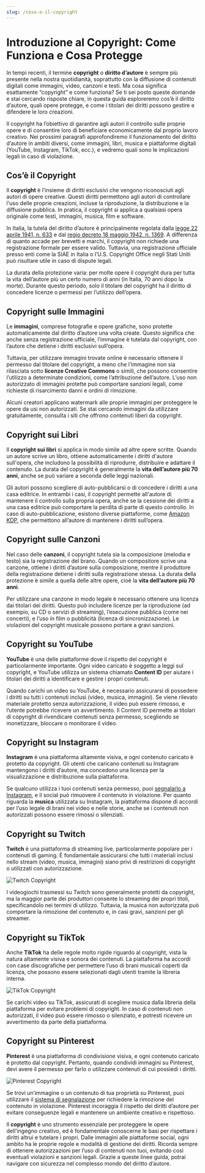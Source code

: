 ```yaml
---
slug: /cosa-e-il-copyright
---
```



# Introduzione al Copyright: Come Funziona e Cosa Protegge

In tempi recenti, il termine **copyright** o **diritto d’autore** è sempre più presente nella nostra quotidianità, soprattutto con la diffusione di contenuti digitali come immagini, video, canzoni e testi. Ma cosa significa esattamente “copyright” e come funziona? Se ti sei posto queste domande e stai cercando risposte chiare, in questa guida esploreremo cos’è il diritto d’autore, quali opere protegge, e come i titolari dei diritti possono gestire e difendere le loro creazioni.

Il copyright ha l’obiettivo di garantire agli autori il controllo sulle proprie opere e di consentire loro di beneficiare economicamente dal proprio lavoro creativo. Nei prossimi paragrafi approfondiremo il funzionamento del diritto d’autore in ambiti diversi, come immagini, libri, musica e piattaforme digitali (YouTube, Instagram, TikTok, ecc.), e vedremo quali sono le implicazioni legali in caso di violazione.


## Cos’è il Copyright

Il **copyright** è l’insieme di diritti esclusivi che vengono riconosciuti agli autori di opere creative. Questi diritti permettono agli autori di controllare l'uso delle proprie creazioni, incluse la riproduzione, la distribuzione e la diffusione pubblica. In pratica, il copyright si applica a qualsiasi opera originale come testi, immagini, musica, film e software.

In Italia, la tutela del diritto d’autore è principalmente regolata dalla [legge 22 aprile 1941, n. 633](https://www.normattiva.it/uri-res/N2Ls?urn:nir:stato:legge:1941-04-22;633) e dal [regio decreto 18 maggio 1942, n. 1369](https://www.normattiva.it/uri-res/N2Ls?urn:nir:stato:regio.decreto:1942-05-18;1369!vig). A differenza di quanto accade per brevetti e marchi, il copyright non richiede una registrazione formale per essere valido. Tuttavia, una registrazione ufficiale presso enti come la SIAE in Italia o l’U.S. Copyright Office negli Stati Uniti può risultare utile in caso di dispute legali.

La durata della protezione varia: per molte opere il copyright dura per tutta la vita dell’autore più un certo numero di anni (in Italia, 70 anni dopo la morte). Durante questo periodo, solo il titolare del copyright ha il diritto di concedere licenze o permessi per l’utilizzo dell’opera.


## Copyright sulle Immagini

Le **immagini**, comprese fotografie e opere grafiche, sono protette automaticamente dal diritto d’autore una volta create. Questo significa che anche senza registrazione ufficiale, l’immagine è tutelata dal copyright, con l’autore che detiene i diritti esclusivi sull’opera.

Tuttavia, per utilizzare immagini trovate online è necessario ottenere il permesso dal titolare del copyright, a meno che l’immagine non sia rilasciata sotto **licenze Creative Commons** o simili, che possono consentire l’utilizzo a determinate condizioni, come l’attribuzione dell’autore. L’uso non autorizzato di immagini protette può comportare sanzioni legali, come richieste di risarcimento danni e ordini di rimozione. 

Alcuni creatori applicano watermark alle proprie immagini per proteggere le opere da usi non autorizzati. Se stai cercando immagini da utilizzare gratuitamente, consulta i siti che offrono contenuti liberi da copyright.


## Copyright sui Libri

Il **copyright sui libri** si applica in modo simile ad altre opere scritte. Quando un autore scrive un libro, ottiene automaticamente i diritti d'autore sull'opera, che includono la possibilità di riprodurre, distribuire e adattare il contenuto. La durata del copyright è generalmente la **vita dell’autore più 70 anni**, anche se può variare a seconda delle leggi nazionali.

Gli autori possono scegliere di auto-pubblicarsi o di concedere i diritti a una casa editrice. In entrambi i casi, il copyright permette all'autore di mantenere il controllo sulla propria opera, anche se la cessione dei diritti a una casa editrice può comportare la perdita di parte di questo controllo. In caso di auto-pubblicazione, esistono diverse piattaforme, come [Amazon KDP](https://www.aranzulla.it/come-pubblicare-un-libro-su-amazon-italia-37218.html#cap4), che permettono all’autore di mantenere i diritti sull’opera.


## Copyright sulle Canzoni

Nel caso delle **canzoni**, il copyright tutela sia la composizione (melodia e testo) sia la registrazione del brano. Quando un compositore scrive una canzone, ottiene i diritti d’autore sulla composizione, mentre il produttore della registrazione detiene i diritti sulla registrazione stessa. La durata della protezione è simile a quella delle altre opere, cioè la **vita dell’autore più 70 anni**.

Per utilizzare una canzone in modo legale è necessario ottenere una licenza dai titolari dei diritti. Questo può includere licenze per la riproduzione (ad esempio, su CD o servizi di streaming), l’esecuzione pubblica (come nei concerti), e l’uso in film o pubblicità (licenza di sincronizzazione). Le violazioni del copyright musicale possono portare a gravi sanzioni.


## Copyright su YouTube

**YouTube** è una delle piattaforme dove il rispetto del copyright è particolarmente importante. Ogni video caricato è soggetto a leggi sul copyright, e YouTube utilizza un sistema chiamato **Content ID** per aiutare i titolari dei diritti a identificare e gestire i propri contenuti.

Quando carichi un video su YouTube, è necessario assicurarsi di possedere i diritti su tutti i contenuti inclusi (video, musica, immagini). Se viene rilevato materiale protetto senza autorizzazione, il video può essere rimosso, e l’utente potrebbe ricevere un avvertimento. Il Content ID permette ai titolari di copyright di rivendicare contenuti senza permesso, scegliendo se monetizzare, bloccare o monitorare il video.


## Copyright su Instagram

**Instagram** è una piattaforma altamente visiva, e ogni contenuto caricato è protetto da copyright. Gli utenti che caricano contenuti su Instagram mantengono i diritti d’autore, ma concedono una licenza per la visualizzazione e distribuzione sulla piattaforma.

Se qualcuno utilizza i tuoi contenuti senza permesso, puoi [segnalarlo a Instagram](https://www.aranzulla.it/come-contattare-instagram-1035795.html), e il social può rimuovere il contenuto in violazione. Per quanto riguarda la **musica** utilizzata su Instagram, la piattaforma dispone di accordi per l’uso legale di brani nei video e nelle storie, anche se i contenuti non autorizzati possono essere rimossi o silenziati.


## Copyright su Twitch

**Twitch** è una piattaforma di streaming live, particolarmente popolare per i contenuti di gaming. È fondamentale assicurarsi che tutti i materiali inclusi nello stream (video, musica, immagini) siano privi di restrizioni di copyright o utilizzati con autorizzazione.

![Twitch Copyright](/guide-img/7e6a00ec.jpg)

I videogiochi trasmessi su Twitch sono generalmente protetti da copyright, ma la maggior parte dei produttori consente lo streaming dei propri titoli, specificandolo nei termini di utilizzo. Tuttavia, la musica non autorizzata può comportare la rimozione del contenuto e, in casi gravi, sanzioni per gli streamer.


## Copyright su TikTok

Anche **TikTok** ha delle regole molto rigide riguardo al copyright, vista la natura altamente visiva e sonora dei contenuti. La piattaforma ha accordi con case discografiche per permettere l’uso di brani musicali coperti da licenza, che possono essere selezionati dagli utenti tramite la libreria interna.

![TikTok Copyright](/guide-img/ee2166c7.jpg)

Se carichi video su TikTok, assicurati di scegliere musica dalla libreria della piattaforma per evitare problemi di copyright. In caso di contenuti non autorizzati, il video può essere rimosso o silenziato, e potresti ricevere un avvertimento da parte della piattaforma.


## Copyright su Pinterest

**Pinterest** è una piattaforma di condivisione visiva, e ogni contenuto caricato è protetto dal copyright. Pertanto, quando condividi immagini su Pinterest, devi avere il permesso per farlo o utilizzare contenuti di cui possiedi i diritti.

![Pinterest Copyright](/guide-img/7f98e3ab.jpg)

Se trovi un’immagine o un contenuto di tua proprietà su Pinterest, puoi utilizzare il [sistema di segnalazione](https://it.pinterest.com/about/copyright/dmca-pin/) per richiedere la rimozione del contenuto in violazione. Pinterest incoraggia il rispetto dei diritti d’autore per evitare conseguenze legali e mantenere un ambiente creativo e rispettoso.


Il **copyright** è uno strumento essenziale per proteggere le opere dell’ingegno creativo, ed è fondamentale conoscerne le basi per rispettare i diritti altrui e tutelare i propri. Dalle immagini alle piattaforme social, ogni ambito ha le proprie regole e modalità di gestione dei diritti. Ricorda sempre di ottenere autorizzazioni per l’uso di contenuti non tuoi, evitando così eventuali violazioni e sanzioni legali. Grazie a queste linee guida, potrai navigare con sicurezza nel complesso mondo del diritto d’autore.